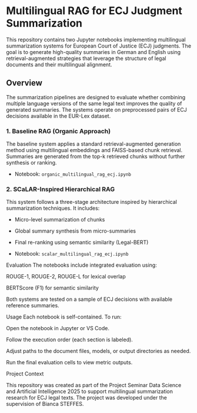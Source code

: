 # Multilingual RAG for ECJ Judgment Summarization

This repository contains two Jupyter notebooks implementing multilingual summarization systems for European Court of Justice (ECJ) judgments. The goal is to generate high-quality summaries in German and English using retrieval-augmented strategies that leverage the structure of legal documents and their multilingual alignment.

## Overview

The summarization pipelines are designed to evaluate whether combining multiple language versions of the same legal text improves the quality of generated summaries. The systems operate on preprocessed pairs of ECJ decisions available in the EUR-Lex dataset.

### 1. Baseline RAG (Organic Approach)

The baseline system applies a standard retrieval-augmented generation method using multilingual embeddings and FAISS-based chunk retrieval. Summaries are generated from the top-k retrieved chunks without further synthesis or ranking.

- Notebook: `organic_multilingual_rag_ecj.ipynb`

### 2. SCaLAR-Inspired Hierarchical RAG

This system follows a three-stage architecture inspired by hierarchical summarization techniques. It includes:
- Micro-level summarization of chunks
- Global summary synthesis from micro-summaries
- Final re-ranking using semantic similarity (Legal-BERT)

- Notebook: `scalar_multilingual_rag_ecj.ipynb`

Evaluation
The notebooks include integrated evaluation using:

ROUGE-1, ROUGE-2, ROUGE-L for lexical overlap

BERTScore (F1) for semantic similarity

Both systems are tested on a sample of ECJ decisions with available reference summaries.

Usage
Each notebook is self-contained. To run:

Open the notebook in Jupyter or VS Code.

Follow the execution order (each section is labeled).

Adjust paths to the document files, models, or output directories as needed.

Run the final evaluation cells to view metric outputs.

Project Context

This repository was created as part of the Project Seminar Data Science and Artificial Intelligence 2025 to support multilingual summarization research for ECJ legal texts. The project was developed under the supervision of Bianca STEFFES.

